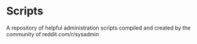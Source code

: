 Scripts
=======

A repository of helpful administration scripts compiled and created by the community of reddit.com/r/sysadmin
